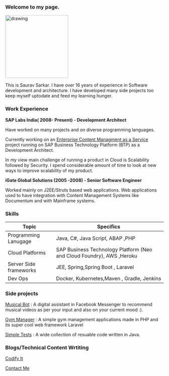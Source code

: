 

### Welcome to my page.
<img src="https://avatars2.githubusercontent.com/u/238587?s=460&u=811952ee982a4ae8689d380dec72e95836bfe61b&v=4" alt="drawing" width="200"/> 

This is Saurav Sarkar. 
I have over 16 years of experience in Software development and architecture.
I have developed many side projects too keep myself uptodate and feed my learning hunger.

### Work Experience

**SAP Labs India( 2008- Present) - Development Architect**

Have worked on many projects and on diverse programming languages.

Currently working on an [Enterprise Content Managment as a Service](https://help.sap.com/viewer/product/DOCUMENT_MANAGEMENT/Cloud/en-US) project running on SAP Business Technology Platform (BTP) as a Development Architect.

In my view main challenge of running a product in Cloud is Scalability followed by Security. I spend considerable amount of time to look at new ways to improve scalability of my product.

**iGate Global Solutions (2005 -2008) - Senior Software Engineer**

Worked mainly on J2EE/Struts based web applications. Web applications used to have integration with Content Management Systems like Documentum and with Mainframe systems.

### Skills

| Topic      | Specifics |
| ----------- | ----------- |
| Programming Lanugage      | Java, C#, Java Script, ABAP ,PHP     |
| Cloud Platforms   | SAP Business Technology Platform (Neo and Cloud Foundry), AWS ,Heroku       |
| Server Side frameworks  | JEE, Spring,Spring Boot , Laravel      |
| Dev Ops  | Docker, Kubernetes,Maven , Gradle, Jenkins      |

### Side projects

[Musical Bot](https://medium.com/@saurav.sarkar1/build-a-facebook-messenger-bot-with-botkit-5ab159d79f94?source=your_stories_page-------------------------------------) : A digital assistant in Facebook Messenger to recommend musical videos as per your input and also on your current mood :).

[Gym Manager](https://github.com/saurav28/GymManager) : A simple gym management applications made in PHP and its super cool web framework Laravel

[Simple Tests](https://github.com/saurav28/SimpleTests) : A wide collection of resuable code written in Java. 

### Blogs/Technical Content Wrtiting

[Codify It](http://codifyit.blogspot.com )


[Contact Me](https://saurav28.github.io/contact)

